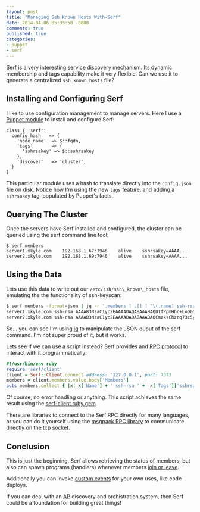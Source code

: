 ```yaml
---
layout: post
title: "Managing Ssh Known Hosts With-Serf"
date: 2014-04-06 05:33:58 -0800
comments: true
published: true
categories: 
- puppet
- serf
---
```


[Serf](http://www.serfdom.io/) is a very interesting service discovery mechanism.
Its dynamic membership and tags capability make it very flexible. Can we use it
to generate a centralized `ssh_known_hosts` file?

## Installing and Configuring Serf 

I like to use configuration management to manage servers. Here I use a 
[Puppet module](https://github.com/justinclayton/puppet-module-serf) to 
install and configure Serf:

```puppet
class { 'serf':
  config_hash   => {  
    'node_name'  => $::fqdn, 
    'tags'       => {
      'sshrsakey' => $::sshrsakey
    },          
    'discover'   => 'cluster',
  }     
}
```

This particular module uses a hash to translate directly into the `config.json`
file on disk. Notice how I'm using the new `tags` feature, and adding a `sshrsakey` 
tag, populated by Puppet's facts.

## Querying The Cluster

Once the servers have Serf installed and configured, the cluster can be queried
using the serf command line tool:

```
$ serf members
server1.xkyle.com    192.168.1.67:7946    alive    sshrsakey=AAAA...
server2.xkyle.com    192.168.1.69:7946    alive    sshrsakey=AAAA...
```

## Using the Data

Lets use this data to write out our `/etc/ssh/ssh\_known\_hosts` file,
emulating the the functionality of ssh-keyscan:

```bash
$ serf members -format=json | jq -r '.members | .[] | "\(.name) ssh-rsa \(.tags[])" ' | tee /etc/ssh/ssh_known_hosts
server1.xkyle.com ssh-rsa AAAAB3NzaC1yc2EAAAADAQABAAABAQDTfPpmHhc+LoD05puxC...
server2.xkyle.com ssh-rsa AAAAB3NzaC1yc2EAAAADAQABAAABAQCmzk+Chzrq73c5ytU9I...
```

So... you can see I'm using [jq](http://stedolan.github.io/jq/manual/) to
manipulate the JSON ouput of the serf command. I'm not super proud of it,
but it works.

Lets see if we can use a script instead? Serf provides and 
[RPC protocol](http://www.serfdom.io/docs/agent/rpc.html) to interact with
it programmatically:

```ruby
#!/usr/bin/env ruby
require 'serf/client'
client = Serf::Client.connect address: '127.0.0.1', port: 7373
members = client.members.value.body['Members']
puts members.collect { |x| x['Name'] + ' ssh-rsa ' +  x['Tags']['sshrsakey'] }
```

Of course, no error handling or anything. This script achieves the same 
result using the [serf-client ruby gem](https://rubygems.org/gems/serf-client).

There are libraries to connect to the Serf RPC directly for many languages,
or you can do it yourself using the [msgpack RPC library](http://msgpack.org/rpc/rdoc/current/MessagePack/RPC.html)
to communicate directly on the tcp socket.

## Conclusion

This is just the beginning. Serf allows retrieving the status of members, but
also can spawn programs (handlers) whenever members 
[join or leave](http://www.serfdom.io/docs/agent/event-handlers.html).

Additionally you can invoke [custom events](http://www.serfdom.io/docs/commands/event.html)
for your own uses, like code deploys. 

If you can deal with an [AP](https://en.wikipedia.org/wiki/CAP_theorem) discovery
and orchistration system, then Serf could be a foundation for building great things!
